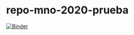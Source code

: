 # repo-mno-2020-prueba


[![Binder](https://mybinder.org/badge_logo.svg)](https://mybinder.org/v2/gh/dapivei/repo-mno-2020-prueba/master)
